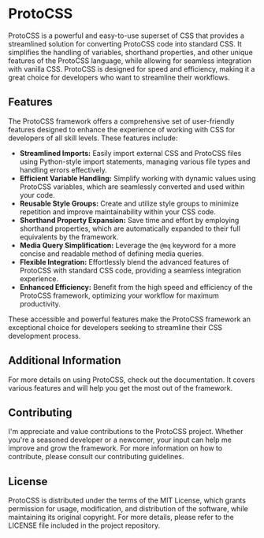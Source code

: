 # ProtoCSS
ProtoCSS is a powerful and easy-to-use superset of CSS that provides a streamlined solution for converting ProtoCSS code into standard CSS. It simplifies the handling of variables, shorthand properties, and other unique features of the ProtoCSS language, while allowing for seamless integration with vanilla CSS. ProtoCSS is designed for speed and efficiency, making it a great choice for developers who want to streamline their workflows.

## Features
The ProtoCSS framework offers a comprehensive set of user-friendly features designed to enhance the experience of working with CSS for developers of all skill levels. These features include:

* **Streamlined Imports:** Easily import external CSS and ProtoCSS files using Python-style import statements, managing various file types and handling errors effectively.
* **Efficient Variable Handling:** Simplify working with dynamic values using ProtoCSS variables, which are seamlessly converted and used within your code.
* **Reusable Style Groups:** Create and utilize style groups to minimize repetition and improve maintainability within your CSS code.
* **Shorthand Property Expansion:** Save time and effort by employing shorthand properties, which are automatically expanded to their full equivalents by the framework.
* **Media Query Simplification:** Leverage the `@mq` keyword for a more concise and readable method of defining media queries.
* **Flexible Integration:** Effortlessly blend the advanced features of ProtoCSS with standard CSS code, providing a seamless integration experience.
* **Enhanced Efficiency:** Benefit from the high speed and efficiency of the ProtoCSS framework, optimizing your workflow for maximum productivity.

These accessible and powerful features make the ProtoCSS framework an exceptional choice for developers seeking to streamline their CSS development process.

## Additional Information
For more details on using ProtoCSS, check out the documentation. It covers various features and will help you get the most out of the framework.

## Contributing
I'm appreciate and value contributions to the ProtoCSS project. Whether you're a seasoned developer or a newcomer, your input can help me improve and grow the framework. For more information on how to contribute, please consult our contributing guidelines.

## License
ProtoCSS is distributed under the terms of the MIT License, which grants permission for usage, modification, and distribution of the software, while maintaining its original copyright. For more details, please refer to the LICENSE file included in the project repository.
